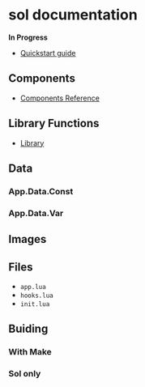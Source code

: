 
# sol documentation

__**In Progress**__

 - [Quickstart guide](quickstart.html)

## Components

 - [Components Reference](./components-reference.html)

## Library Functions

 - [Library](./library.html)

## Data

### App.Data.Const

### App.Data.Var

## Images

## Files

 - `app.lua`
 - `hooks.lua`
 - `init.lua`

## Buiding

### With Make

### Sol only
